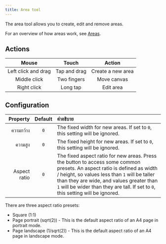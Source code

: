 ```yaml
---
title: Area tool
---
```


The area tool allows you to create, edit and remove areas.

For an overview of how areas work, see [Areas](../areas).

## Actions

|        Mouse        |     Touch    |       Action      |
| :-----------------: | :----------: | :---------------: |
| Left click and drag | Tap and drag | Create a new area |
|     Middle click    |  Two fingers |    Move canvas    |
|     Right click     |   Long tap   |     Edit area     |

## Configuration

|     Property | Default | คำอธิบาย                                                                                                                                                                                                                                                                                                                                                                                                               |
| -----------: | :-----: | :--------------------------------------------------------------------------------------------------------------------------------------------------------------------------------------------------------------------------------------------------------------------------------------------------------------------------------------------------------------------------------------------------------------------- |
|    ความกว้าง |   `0`   | The fixed width for new areas. If set to `0`, this setting will be ignored.                                                                                                                                                                                                                                                                                                            |
|      ความสูง |   `0`   | The fixed height for new areas. If set to `0`, this setting will be ignored.                                                                                                                                                                                                                                                                                                           |
| Aspect ratio |   `0`   | The fixed aspect ratio for new areas. Press the <DotsThreeVertical className="inline-icon"/> button to access some common presets. An aspect ratio is defined as width / height, so values less than `1` will be taller than they are wide, and values greater than `1` will be wider than they are tall. If set to `0`, this setting will be ignored. |

There are three aspect ratio presets:

- Square (1:1)
- Page portrait (sqrt(2)) - This is the default aspect ratio of an A4 page in portrait mode.
- Page landscape (1/sqrt(2)) - This is the default aspect ratio of an A4 page in landscape mode.
